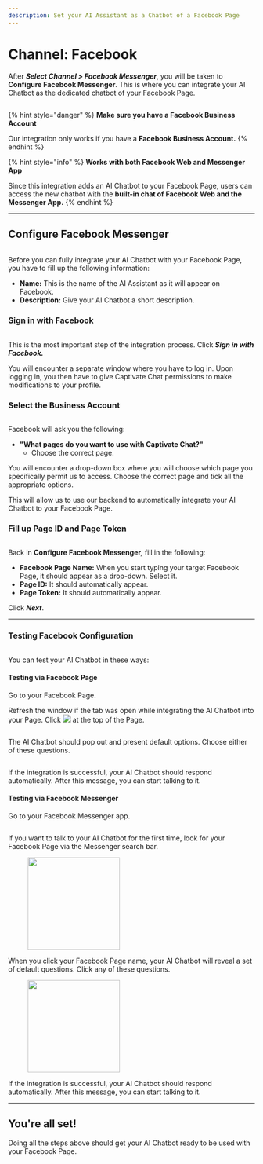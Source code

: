 ```yaml
---
description: Set your AI Assistant as a Chatbot of a Facebook Page
---
```


# Channel: Facebook

After _**Select Channel > Facebook Messenger**_, you will be taken to **Configure Facebook Messenger**. This is where you can integrate your AI Chatbot as the dedicated chatbot of your Facebook Page.

<figure><img src="../../.gitbook/assets/image (138).png" alt=""><figcaption></figcaption></figure>

{% hint style="danger" %}
**Make sure you have a Facebook Business Account**

Our integration only works if you have a **Facebook Business Account.**
{% endhint %}

{% hint style="info" %}
**Works with both Facebook Web and Messenger App**

Since this integration adds an AI Chatbot to your Facebook Page, users can access the new chatbot with the **built-in chat of Facebook Web and the Messenger App.**&#x20;
{% endhint %}

***

## Configure Facebook Messenger

<figure><img src="../../.gitbook/assets/image (27) (1) (1).png" alt=""><figcaption></figcaption></figure>

Before you can fully integrate your AI Chatbot with your Facebook Page, you have to fill up the following information:

* **Name:** This is the name of the AI Assistant as it will appear on Facebook.
* **Description:** Give your AI Chatbot a short description.

### Sign in with Facebook

<figure><img src="../../.gitbook/assets/image (156).png" alt=""><figcaption></figcaption></figure>

This is the most important step of the integration process. Click _**Sign in with Facebook.**_

You will encounter a separate window where you have to log in. Upon logging in, you then have to give Captivate Chat permissions to make modifications to your profile.

### Select the Business Account

<figure><img src="../../.gitbook/assets/image (147).png" alt=""><figcaption></figcaption></figure>

Facebook will ask you the following:

* **"What pages do you want to use with Captivate Chat?"**
  * Choose the correct page.&#x20;

You will encounter a drop-down box where you will choose which page you specifically permit us to access. Choose the correct page and tick all the appropriate options.&#x20;

This will allow us to use our backend to automatically integrate your AI Chatbot to your Facebook Page.&#x20;

### Fill up Page ID and Page Token

<figure><img src="../../.gitbook/assets/image (144).png" alt=""><figcaption></figcaption></figure>

Back in **Configure Facebook Messenger**_,_ fill in the following:

* **Facebook Page Name:** When you start typing your target Facebook Page, it should appear as a drop-down. Select it.
* **Page ID:** It should automatically appear.
* **Page Token:** It should automatically appear.

Click _**Next**_.

***

### Testing Facebook Configuration

<figure><img src="../../.gitbook/assets/image (1) (1) (1).png" alt=""><figcaption></figcaption></figure>

You can test your AI Chatbot in these ways:

#### Testing via Facebook Page

Go to your Facebook Page.&#x20;

Refresh the window if the tab was open while integrating the AI Chatbot into your Page. Click ![](<../../.gitbook/assets/image (4) (1) (1).png>) at the top of the Page. &#x20;

<figure><img src="../../.gitbook/assets/image (35).png" alt=""><figcaption></figcaption></figure>

The AI Chatbot should pop out and present default options. Choose either of these questions.

<figure><img src="../../.gitbook/assets/image (3) (1) (1).png" alt=""><figcaption></figcaption></figure>

If the integration is successful, your AI Chatbot should respond automatically. After this message, you can start talking to it.

#### Testing via Facebook Messenger

Go to your Facebook Messenger app.&#x20;

<figure><img src="../../.gitbook/assets/image (5) (1).png" alt=""><figcaption></figcaption></figure>

If you want to talk to your AI Chatbot for the first time, look for your Facebook Page via the Messenger search bar.&#x20;

<figure><img src="../../.gitbook/assets/image (6) (1).png" alt="" width="188"><figcaption></figcaption></figure>

When you click your Facebook Page name, your AI Chatbot will reveal a set of default questions. Click any of these questions.

<figure><img src="../../.gitbook/assets/image (7) (1).png" alt="" width="188"><figcaption></figcaption></figure>

If the integration is successful, your AI Chatbot should respond automatically. After this message, you can start talking to it.

***

## You're all set!

Doing all the steps above should get your AI Chatbot ready to be used with your Facebook Page.
